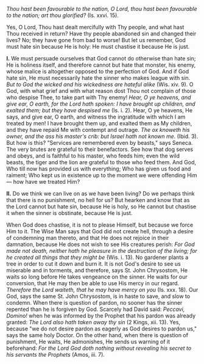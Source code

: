 
*Thou hast been favourable to the nation, O Lord, thou hast been favourable to the nation; art thou glorified?* (Is. xxvi. 15).

Yes, O Lord, Thou hast dealt mercifully with Thy people, and what hast Thou received in return? Have thy people abandoned sin and changed their lives? No; they have gone from bad to worse! But let us remember, God must hate sin because He is holy: He must chastise it because He is just.

**I\.** We must persuade ourselves that God cannot do otherwise than hate sin; He is holiness itself, and therefore cannot but hate that monster, his enemy, whose malice is altogether opposed to the perfection of God. And if God hate sin, He must necessarily hate the sinner who makes league with sin. *But to God the wicked and his wickedness are hateful alike* (Wis. xiv. 9). O God, with what grief and with what reason dost Thou not complain of those who despise Thee, to take part with Thy enemy! *Hear, O ye heavens, and give ear, O earth, for the Lord hath spoken: I have brought up children, and exalted them; but they have despised me* (Is. i. 2). Hear, O ye heavens, He says, and give ear, O earth, and witness the ingratitude with which I am treated by men! I have brought them up, and exalted them as My children, and they have repaid Me with contempt and outrage. *The ox knoweth his owner, and the ass his master\'s crib: but Israel hath not known me.* (Ibid. 3). But how is this? \"Services are remembered even by beasts,\" says Seneca. The very brutes are grateful to their benefactors. See how that dog serves and obeys, and is faithful to his master, who feeds him; even the wild beasts, the tiger and the lion are grateful to those who feed them. And God, Who till now has provided us with everything; Who has given us food and raiment; Who kept us in existence up to the moment we were offending Him — how have we treated Him?

**II\.** Do we think we can live on as we have been living? Do we perhaps think that there is no punishment, no hell for us? But hearken and know that as the Lord cannot but hate sin, because He is holy, so He cannot but chastise it when the sinner is obstinate, because He is just.

When God does chastise, it is not to please Himself, but because we force Him to it. The Wise Man says that God did not create hell, through a desire of condemning man thereto, and that He does not rejoice in their damnation, because He does not wish to see His creatures perish: *For God made not death, neither hath he pleasure in the destruction of the living; for he created all things that they might be* (Wis. i. 13). No gardener plants a tree in order to cut it down and burn it. It is not God\'s desire to see us miserable and in torments, and therefore, says St. John Chrysostom, He waits so long before He takes vengeance on the sinner. He waits for our conversion, that He may then be able to use His mercy in our regard. *Therefore the Lord waiteth, that he may have mercy on you* (Is. xxx. 18). Our God, says the same St. John Chrysostom, is in haste to save, and slow to condemn. When there is question of pardon, no sooner has the sinner repented than he is forgiven by God. Scarcely had David said: *Peccavi, Domino!* when he was informed by the Prophet that his pardon was already granted: *The Lord also hath taken away thy sin* (2 Kings, xii. 13). Yes, because \"we do not desire pardon as eagerly as God desires to pardon us,\" says the same holy Doctor. On the other hand, when there is question of punishment, He waits, He admonishes, He sends us warning of it beforehand: *For the Lord God doth nothing without revealing his secret to his servants the Prophets* (Amos, iii. 7).

